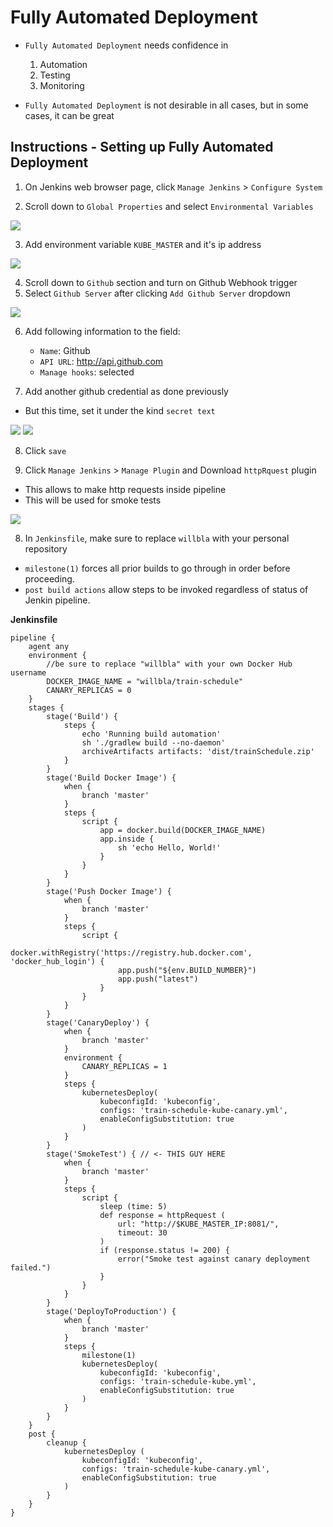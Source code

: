 # Fully Automated Deployment

- `Fully Automated Deployment` needs confidence in 
    1. Automation
    2. Testing
    3. Monitoring

- `Fully Automated Deployment` is not desirable in all cases, but in some cases, it can be great

## Instructions - Setting up Fully Automated Deployment

1. On Jenkins web browser page, click `Manage Jenkins` > `Configure System`

2. Scroll down to `Global Properties` and select `Environmental Variables`

<img src="https://user-images.githubusercontent.com/6856382/226923545-c5ab6fbc-0445-44a7-88a3-bcb8df7a820d.png">

3. Add environment variable `KUBE_MASTER` and it's ip address

<img src="https://user-images.githubusercontent.com/6856382/227123499-a2ae64fc-54ea-435a-adad-dcab39104844.png">

4. Scroll down to `Github` section and turn on Github Webhook trigger
5. Select `Github Server` after clicking `Add Github Server` dropdown

<img src="https://user-images.githubusercontent.com/6856382/227125381-96cf1e87-21d1-4011-997c-32d56a22b5e9.png">

6. Add following information to the field:
    - `Name`: Github
    - `API URL`: http://api.github.com
    - `Manage hooks`: selected

6. Add another github credential as done previously
- But this time, set it under the kind `secret text`

<img src="https://user-images.githubusercontent.com/6856382/227126548-4804089c-1678-4545-91cb-1ebfc10116a3.png">
<img src="https://user-images.githubusercontent.com/6856382/227126926-545fda1b-74c2-4c6e-adcf-62efa62a3712.png">

8. Click `save`

7. Click `Manage Jenkins` > `Manage Plugin` and Download `httpRquest` plugin
- This allows to make http requests inside pipeline
- This will be used for smoke tests

<img src="https://user-images.githubusercontent.com/6856382/227395672-8800b9fc-1566-4717-bf7d-7c0670d6770a.png">

8. In `Jenkinsfile`, make sure to replace `willbla` with your personal repository
- `milestone(1)` forces all prior builds to go through in order before proceeding. 
- `post build actions` allow steps to be invoked regardless of status of Jenkin pipeline.

**Jenkinsfile**
```
pipeline {
    agent any
    environment {
        //be sure to replace "willbla" with your own Docker Hub username
        DOCKER_IMAGE_NAME = "willbla/train-schedule"
        CANARY_REPLICAS = 0
    }
    stages {
        stage('Build') {
            steps {
                echo 'Running build automation'
                sh './gradlew build --no-daemon'
                archiveArtifacts artifacts: 'dist/trainSchedule.zip'
            }
        }
        stage('Build Docker Image') {
            when {
                branch 'master'
            }
            steps {
                script {
                    app = docker.build(DOCKER_IMAGE_NAME)
                    app.inside {
                        sh 'echo Hello, World!'
                    }
                }
            }
        }
        stage('Push Docker Image') {
            when {
                branch 'master'
            }
            steps {
                script {
                    docker.withRegistry('https://registry.hub.docker.com', 'docker_hub_login') {
                        app.push("${env.BUILD_NUMBER}")
                        app.push("latest")
                    }
                }
            }
        }
        stage('CanaryDeploy') {
            when {
                branch 'master'
            }
            environment { 
                CANARY_REPLICAS = 1
            }
            steps {
                kubernetesDeploy(
                    kubeconfigId: 'kubeconfig',
                    configs: 'train-schedule-kube-canary.yml',
                    enableConfigSubstitution: true
                )
            }
        }
        stage('SmokeTest') { // <- THIS GUY HERE
            when {
                branch 'master'
            }
            steps {
                script {
                    sleep (time: 5)
                    def response = httpRequest (
                        url: "http://$KUBE_MASTER_IP:8081/",
                        timeout: 30
                    )
                    if (response.status != 200) {
                        error("Smoke test against canary deployment failed.")
                    }
                }
            }
        }
        stage('DeployToProduction') {
            when {
                branch 'master'
            }
            steps {
                milestone(1)
                kubernetesDeploy(
                    kubeconfigId: 'kubeconfig',
                    configs: 'train-schedule-kube.yml',
                    enableConfigSubstitution: true
                )
            }
        }
    }
    post {
        cleanup {
            kubernetesDeploy (
                kubeconfigId: 'kubeconfig',
                configs: 'train-schedule-kube-canary.yml',
                enableConfigSubstitution: true
            )
        }
    }
}
```

